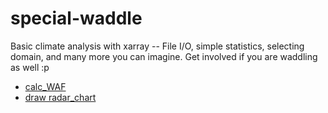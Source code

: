 # special-waddle
Basic climate analysis with xarray -- File I/O, simple statistics, selecting domain, and many more you can imagine. Get involved if you are waddling as well :p

 * [calc_WAF](https://github.com/python-for-climate-analysis/special-waddle/blob/5b67f562421feec4e81db2934677ef3b4d3cab4c/calc_WAF.ipynb)
 * [draw radar_chart](https://github.com/python-for-climate-analysis/special-waddle/blob/70f2f1f85b046c1751aaf6a6c946d5def2635ed3/draw_radar_factory.ipynb)
